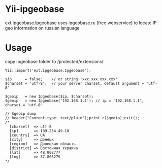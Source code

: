 Yii-ipgeobase
=============

ext.ipgeobase.Ipgeobase uses ipgeobase.ru (free webservice) to locate IP geo information on russian language

Usage
=============
copy ipgeobase folder to /protected/extensions/

    Yii::import('ext.ipgeobase.Ipgeobase');

    $ip      = false;    // or string 'xxx.xxx.xxx.xxx'
    $charset = 'utf-8';  // your server charset, default argument = 'utf-8'

    $geoip   = new Ipgeobase($ip, $charset);
    $geoip   = new Ipgeobase('192.168.1.1'); // ip = '192.168.1.1', charset = 'utf-8'

    // $geoip dump
    // header("Content-type: text/plain");print_r($geoip);exit();
    /*
      [charset]  => utf-8
      [ip]       => 109.254.49.10
      [country]  => UA
      [city]     => Донецк
      [region]   => Донецкая область
      [district] => Восточная Украина
      [lat]      => 48.002777
      [lng]      => 37.805279
    */
